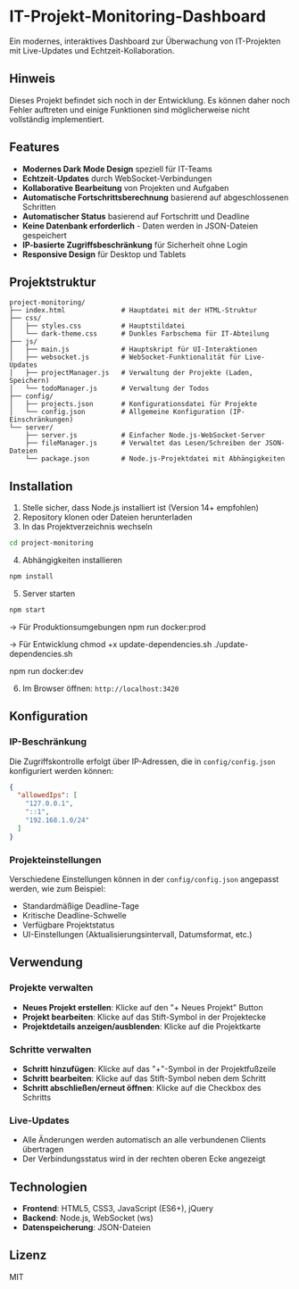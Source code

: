 # IT-Projekt-Monitoring-Dashboard

Ein modernes, interaktives Dashboard zur Überwachung von IT-Projekten mit Live-Updates und Echtzeit-Kollaboration.

## Hinweis

Dieses Projekt befindet sich noch in der Entwicklung. Es können daher noch Fehler auftreten und einige Funktionen sind möglicherweise nicht vollständig implementiert.


## Features

- **Modernes Dark Mode Design** speziell für IT-Teams
- **Echtzeit-Updates** durch WebSocket-Verbindungen
- **Kollaborative Bearbeitung** von Projekten und Aufgaben
- **Automatische Fortschrittsberechnung** basierend auf abgeschlossenen Schritten
- **Automatischer Status** basierend auf Fortschritt und Deadline
- **Keine Datenbank erforderlich** - Daten werden in JSON-Dateien gespeichert
- **IP-basierte Zugriffsbeschränkung** für Sicherheit ohne Login
- **Responsive Design** für Desktop und Tablets

## Projektstruktur

```
project-monitoring/
├── index.html              # Hauptdatei mit der HTML-Struktur
├── css/
│   ├── styles.css          # Hauptstildatei
│   └── dark-theme.css      # Dunkles Farbschema für IT-Abteilung
├── js/
│   ├── main.js             # Hauptskript für UI-Interaktionen
│   ├── websocket.js        # WebSocket-Funktionalität für Live-Updates
│   ├── projectManager.js   # Verwaltung der Projekte (Laden, Speichern)
│   └── todoManager.js      # Verwaltung der Todos
├── config/
│   ├── projects.json       # Konfigurationsdatei für Projekte
│   └── config.json         # Allgemeine Konfiguration (IP-Einschränkungen)
└── server/
    ├── server.js           # Einfacher Node.js-WebSocket-Server
    ├── fileManager.js      # Verwaltet das Lesen/Schreiben der JSON-Dateien
    └── package.json        # Node.js-Projektdatei mit Abhängigkeiten
```

## Installation

1. Stelle sicher, dass Node.js installiert ist (Version 14+ empfohlen)
2. Repository klonen oder Dateien herunterladen
3. In das Projektverzeichnis wechseln

```bash
cd project-monitoring
```

4. Abhängigkeiten installieren

```bash
npm install
```

5. Server starten

```bash
npm start
```

-> Für Produktionsumgebungen
npm run docker:prod

-> Für Entwicklung
chmod +x update-dependencies.sh
./update-dependencies.sh

npm run docker:dev

6. Im Browser öffnen: `http://localhost:3420`

## Konfiguration

### IP-Beschränkung

Die Zugriffskontrolle erfolgt über IP-Adressen, die in `config/config.json` konfiguriert werden können:

```json
{
  "allowedIps": [
    "127.0.0.1",
    "::1",
    "192.168.1.0/24"
  ]
}
```

### Projekteinstellungen

Verschiedene Einstellungen können in der `config/config.json` angepasst werden, wie zum Beispiel:

- Standardmäßige Deadline-Tage
- Kritische Deadline-Schwelle
- Verfügbare Projektstatus
- UI-Einstellungen (Aktualisierungsintervall, Datumsformat, etc.)

## Verwendung

### Projekte verwalten

- **Neues Projekt erstellen**: Klicke auf den "+ Neues Projekt" Button
- **Projekt bearbeiten**: Klicke auf das Stift-Symbol in der Projektecke
- **Projektdetails anzeigen/ausblenden**: Klicke auf die Projektkarte

### Schritte verwalten

- **Schritt hinzufügen**: Klicke auf das "+"-Symbol in der Projektfußzeile
- **Schritt bearbeiten**: Klicke auf das Stift-Symbol neben dem Schritt
- **Schritt abschließen/erneut öffnen**: Klicke auf die Checkbox des Schritts

### Live-Updates

- Alle Änderungen werden automatisch an alle verbundenen Clients übertragen
- Der Verbindungsstatus wird in der rechten oberen Ecke angezeigt

## Technologien

- **Frontend**: HTML5, CSS3, JavaScript (ES6+), jQuery
- **Backend**: Node.js, WebSocket (ws)
- **Datenspeicherung**: JSON-Dateien

## Lizenz

MIT